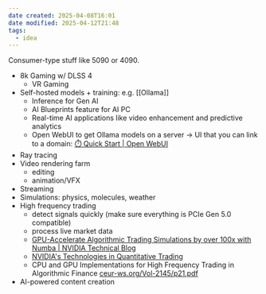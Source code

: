```yaml
---
date created: 2025-04-08T16:01
date modified: 2025-04-12T21:48
tags:
  - idea
---
```


Consumer-type stuff like 5090 or 4090. 

- 8k Gaming w/ DLSS 4 
	- VR Gaming
- Self-hosted models + training: e.g. [[Ollama]]
	- Inference for Gen AI
	- AI Blueprints feature for AI PC
	- Real-time AI applications like video enhancement and predictive analytics
	- Open WebUI to get Ollama models on a server -> UI that you can link to a domain: [⏱️ Quick Start | Open WebUI](https://docs.openwebui.com/getting-started/quick-start#example-docker-composeyml)
- Ray tracing
- Video rendering farm
	- editing
	- animation/VFX
- Streaming
- Simulations: physics, molecules, weather
- High frequency trading
	- detect signals quickly (make sure everything is PCIe Gen 5.0 compatible)
	- process live market data
	- [GPU-Accelerate Algorithmic Trading Simulations by over 100x with Numba | NVIDIA Technical Blog](https://developer.nvidia.com/blog/gpu-accelerate-algorithmic-trading-simulations-by-over-100x-with-numba/) 
	- [NVIDIA's Technologies in Quantitative Trading](https://www.axisoft.com/single-post/nvidia-s-technologies-in-quantitative-trading) 
	- CPU and GPU Implementations for High Frequency Trading in Algorithmic Finance [ceur-ws.org/Vol-2145/p21.pdf](https://ceur-ws.org/Vol-2145/p21.pdf) 
- AI-powered content creation
